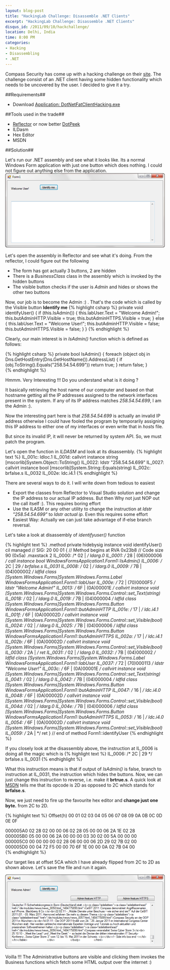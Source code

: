 ```yaml
---
layout: blog-post
title: "HackingLab Challenge: Disassemble .NET Clients"
excerpt: "HackingLab Challenge: Disassemble .NET Clients"
disqus_id: /2011/09/10/hackchallenge/
location: Delhi, India
time: 8:00 PM
categories:
- Hacking
- Disassembling
- .NET
---
```



Compass Security has come up with a hacking challenge on their [site](https://www.hacking-lab.com/sh/LAE04Jf). The challenge consist of an .NET client having some hidden functionality which needs to be uncovered by the user. I decided to give it a try.

##Requirements##
* Download  [Application: DotNetFatClientHacking.exe](http://media.hacking-lab.com/largefiles/7205/DotNetFatClientHacking.exe)

##Tools used in the trade##
* [Reflector](http://www.reflector.net/) or now better [DotPeek](http://www.jetbrains.com/decompiler/)
* ILDasm
* Hex Editor
* MSDN

##Solution##

Let's run our .NET assembly and see what it looks like. Its a normal Windows Form application with just one button which does nothing. I could not figure out anything else from the application.
![](/images/netapp.png)

Let's open the assembly in Reflector and see what it's doing. From the reflector, I could figure out the following
* The form has got actually 3 buttons, 2 are hidden
* There is a *BusinessClass* class in the assembly which is invoked by the hidden buttons
* The visible button checks if the user is *Admin* and hides or shows the other two buttons

Now, our job is to become the Admin :) . That's the code which is called by the Visible button **Identify me**
{% highlight csharp %}
 private void identifyUser()
    {
      if (this.IsAdmin())
      {
        this.labUser.Text = "Welcome Admin!";
        this.butAdminHTTP.Visible = true;
        this.butAdminHTTPS.Visible = true;
      }
      else
      {
        this.labUser.Text = "Welcome User!";
        this.butAdminHTTP.Visible = false;
        this.butAdminHTTPS.Visible = false;
      }
    }
{% endhighlight %}

Clearly, our main interest is in *IsAdmin()* function which is defined as follows:

{% highlight csharp %}
private bool IsAdmin()
    {
      foreach (object obj in Dns.GetHostEntry(Dns.GetHostName()).AddressList)
      {
        if (obj.ToString().Equals("258.54.54.699"))
          return true;
      }
      return false;
    }	
{% endhighlight %}

Hmmm. Very Interesting !!!	Do you understand what is it doing ?

It basically retrieving the host name of our computer and based on that hostname getting all the IP addresses assigned to the network interfaces present in the system.
If any of its IP address matches *258.54.54.699*, I am the Admin :).

Now the interesting part here is that *258.54.54.699* is actually an invalid IP address otherwise I could have fooled the program by temporarily assigning this IP address to either one of my interfaces or even write that in *hosts* file.

But since its invalid IP, it will never be returned by system API. So, we must patch the program.

Let's open the function in *ILDASM* and look at its disassembly.
{% highlight text %}
  IL_001c:  ldloc.1
  IL_001d:  callvirt   instance string [mscorlib]System.Object::ToString()
  IL_0022:  ldstr      "258.54.54.699"
  IL_0027:  callvirt   instance bool [mscorlib]System.String::Equals(string)
  IL_002c:  brfalse.s  IL_0032
  IL_002e:  ldc.i4.1
{% endhighlight %}  


There are several ways to do it. I will write down from tedious to easiest
* Export the classes from Reflector to Visual Studio solution and change the IP address to our actual IP address. But then Why not just NOP out the call itself :). This requires boring effort
* Use the ILASM or any other utility to change the instruction at *ldstr      "258.54.54.699"* to *ldstr actual ip*. Even this requires some effort
* Easiest Way: Actually we can just take advantage of if-else branch reversal.

Let's take a look at disassembly of *identifyuser()* function

{% highlight text %}
.method private hidebysig instance void  identifyUser() cil managed
// SIG: 20 00 01
{
  // Method begins at RVA 0x23b8
  // Code size       90 (0x5a)
  .maxstack  2
  IL_0000:  /* 02   |                  */ ldarg.0
  IL_0001:  /* 28   | (06)000006       */ call       instance bool WindowsFormsApplication1.Form1::IsAdmin()
  IL_0006:  /* 2C   | 29               */ brfalse.s  IL_0031
  IL_0008:  /* 02   |                  */ ldarg.0
  IL_0009:  /* 7B   | (04)000002       */ ldfld      class [System.Windows.Forms]System.Windows.Forms.Label WindowsFormsApplication1.Form1::labUser
  IL_000e:  /* 72   | (70)0000F5       */ ldstr      "Welcome Admin!"
  IL_0013:  /* 6F   | (0A)00001E       */ callvirt   instance void [System.Windows.Forms]System.Windows.Forms.Control::set_Text(string)
  IL_0018:  /* 02   |                  */ ldarg.0
  IL_0019:  /* 7B   | (04)000004       */ ldfld      class [System.Windows.Forms]System.Windows.Forms.Button WindowsFormsApplication1.Form1::butAdminHTTP
  IL_001e:  /* 17   |                  */ ldc.i4.1
  IL_001f:  /* 6F   | (0A)00002D       */ callvirt   instance void [System.Windows.Forms]System.Windows.Forms.Control::set_Visible(bool)
  IL_0024:  /* 02   |                  */ ldarg.0
  IL_0025:  /* 7B   | (04)000006       */ ldfld      class [System.Windows.Forms]System.Windows.Forms.Button WindowsFormsApplication1.Form1::butAdminHTTPS
  IL_002a:  /* 17   |                  */ ldc.i4.1
  IL_002b:  /* 6F   | (0A)00002D       */ callvirt   instance void [System.Windows.Forms]System.Windows.Forms.Control::set_Visible(bool)
  IL_0030:  /* 2A   |                  */ ret
  IL_0031:  /* 02   |                  */ ldarg.0
  IL_0032:  /* 7B   | (04)000002       */ ldfld      class [System.Windows.Forms]System.Windows.Forms.Label WindowsFormsApplication1.Form1::labUser
  IL_0037:  /* 72   | (70)000113       */ ldstr      "Welcome User!"
  IL_003c:  /* 6F   | (0A)00001E       */ callvirt   instance void [System.Windows.Forms]System.Windows.Forms.Control::set_Text(string)
  IL_0041:  /* 02   |                  */ ldarg.0
  IL_0042:  /* 7B   | (04)000004       */ ldfld      class [System.Windows.Forms]System.Windows.Forms.Button WindowsFormsApplication1.Form1::butAdminHTTP
  IL_0047:  /* 16   |                  */ ldc.i4.0
  IL_0048:  /* 6F   | (0A)00002D       */ callvirt   instance void [System.Windows.Forms]System.Windows.Forms.Control::set_Visible(bool)
  IL_004d:  /* 02   |                  */ ldarg.0
  IL_004e:  /* 7B   | (04)000006       */ ldfld      class [System.Windows.Forms]System.Windows.Forms.Button WindowsFormsApplication1.Form1::butAdminHTTPS
  IL_0053:  /* 16   |                  */ ldc.i4.0
  IL_0054:  /* 6F   | (0A)00002D       */ callvirt   instance void [System.Windows.Forms]System.Windows.Forms.Control::set_Visible(bool)
  IL_0059:  /* 2A   |                  */ ret
} // end of method Form1::identifyUser
{% endhighlight %}  

If you closely look at the disassembly above,  the instruction at IL_0006 is doing all the magic which is 
{% highlight text %}
  IL_0006:  /* 2C   | 29               */ brfalse.s  IL_0031
{% endhighlight %}  

What this instruction means is that if output of *IsAdmin()* is false, branch to instruction at IL_0031, the instruction which hides the buttons.
Now, we can just change this instruction to reverse, i.e. make it **brtrue.s**. A quick look at [MSDN](http://msdn.microsoft.com/en-us/library/system.reflection.emit.opcodes.brtrue_s(v=vs.71).aspx) tells me that its opcode is 2D as opposed to 2C which stands for **brfalse.s**.

Now, we just need to fire up the favourite hex editor and **change just one byte.** from 2C to 2D.

{% highlight text %}
Offset(h) 00 01 02 03 04 05 06 07 08 09 0A 0B 0C 0D 0E 0F

000005A0  02 28 02 00 00 06 02 28 05 00 00 06 2A 1E 02 28  
000005B0  05 00 00 06 2A 00 00 00 03 30 02 00 5A 00 00 00  
000005C0  00 00 00 00 02 28 06 00 00 06 2D 29 02 7B 02 00  
000005D0  00 04 72 F5 00 00 70 6F 1E 00 00 0A 02 7B 04 00  
{% endhighlight %}  

Our target lies at offset 5CA which I have already flipped from 2C to 2D as shown above. Let's save the file and run it again.

![](/images/cracked.png)

Voilla !!! The Administrative buttons are visible and clicking them invokes the Business functions which fetch some HTML output over the internet :)
